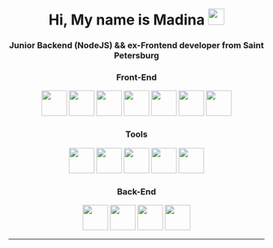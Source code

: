 <h1 align="center">Hi, My name is Madina
<img src="https://github.com/blackcater/blackcater/raw/main/images/Hi.gif" height="32"/></h1>
<h3 align="center">Junior Backend (NodeJS) && ex-Frontend developer from Saint Petersburg</h3>  
<div align="center">
    <h3>Front-End</h3>
    <img src="https://cdn.jsdelivr.net/gh/devicons/devicon/icons/html5/html5-original.svg" width="50" height="50" />
    <img src="https://cdn.jsdelivr.net/gh/devicons/devicon/icons/css3/css3-original.svg" width="50" height="50" />
    <img src="https://cdn.jsdelivr.net/gh/devicons/devicon/icons/sass/sass-original.svg" width="50" height="50" />
    <img src="https://cdn.jsdelivr.net/gh/devicons/devicon/icons/javascript/javascript-original.svg" width="50" height="50" />
    <img src="https://cdn.jsdelivr.net/gh/devicons/devicon/icons/typescript/typescript-original.svg" width="50" height="50" />
    <img src="https://cdn.jsdelivr.net/gh/devicons/devicon/icons/react/react-original.svg" width="50" height="50" />
    <img src="https://cdn.jsdelivr.net/gh/devicons/devicon/icons/redux/redux-original.svg" width="50" height="50" />
</div>
<div align="center">
    <h3>Tools</h3>
    <img src="https://cdn.jsdelivr.net/gh/devicons/devicon/icons/figma/figma-original.svg" width="50" height="50" />
    <img src="https://cdn.jsdelivr.net/gh/devicons/devicon/icons/git/git-plain.svg" width="50" height="50" />
    <img src="https://cdn.jsdelivr.net/gh/devicons/devicon/icons/npm/npm-original-wordmark.svg" width="50" height="50" />
    <img src="https://www.svgrepo.com/show/349342/docker.svg" width="50" height="50"/>
    <img src="https://icon.icepanel.io/Technology/svg/Postman.svg" width="50" height="50"/>
</div>
<div align="center">
    <h3>Back-End</h3>
    <img src="https://cdn.worldvectorlogo.com/logos/mongodb-icon-1.svg" width="50" height="50"/>
    <img src="https://cdn.worldvectorlogo.com/logos/postgresql.svg" width="50" height="50"/>
    <img src="https://cdn.jsdelivr.net/gh/devicons/devicon/icons/nodejs/nodejs-original.svg" width="50" height="50" />
    <img src="https://www.vhv.rs/dpng/d/498-4989583_nestjs-logo-hd-png-download.png" width="50" height="50" />
</div>
<hr/>
